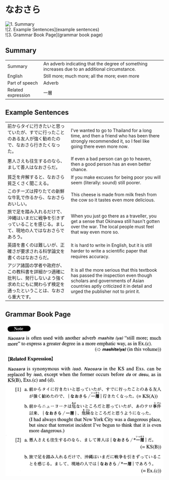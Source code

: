 # なおさら

![1. Summary](summary)<br>
![2. Example Sentences](example sentences)<br>
![3. Grammar Book Page](grammar book page)<br>


## Summary

<table><tr>   <td>Summary</td>   <td>An adverb indicating that the degree of something increases due to an additional circumstance.</td></tr><tr>   <td>English</td>   <td>Still more; much more; all the more; even more</td></tr><tr>   <td>Part of speech</td>   <td>Adverb</td></tr><tr>   <td>Related expression</td>   <td>一層</td></tr></table>

## Example Sentences

<table><tr>   <td>前からタイに行きたいと思っていたが、すでに行ったことのある友人が強く勧めたので、なおさら行きたくなった。</td>   <td>I've wanted to go to Thailand for a long time, and then a friend who has been there strongly recommended it, so I feel like going there even more now.</td></tr><tr>   <td>悪人さえも往生するのなら、まして善人はなおさらだ。</td>   <td>If even a bad person can go to heaven, then a good person has an even better chance.</td></tr><tr>   <td>貧乏を弁解すると、なおさら貧乏くさく聞こえる。</td>   <td>If you make excuses for being poor you will seem (literally: sound) still poorer.</td></tr><tr>   <td>このチーズは搾りたての新鮮な牛乳で作るから、なおさらおいしい。</td>   <td>This cheese is made from milk fresh from the cow so it tastes even more delicious.</td></tr><tr>   <td>旅で足を踏み入れるだけで、沖縄はいまだに戦争を引きずっていることを感じる。まして、現地の人ではなおさらであろう。</td>   <td>When you just go there as a traveller, you get a sense that Okinawa still hasn't gotten over the war. The local people must feel that way even more so.</td></tr><tr>   <td>英語を書くのは難しいが、正確さが要求される科学論文を書くのはなおさらだ。</td>   <td>It is hard to write in English, but it is still harder to write a scientiﬁc paper that requires accuracy.</td></tr><tr>   <td>アジア諸国の学者や政府が、この教科書を詳細かつ適確に批判し、発行しないよう強く求めたにもに関わらず検定を通ったということは、なおさら重大です。</td>   <td>It is all the more serious that this textbook has passed the inspection even though scholars and governments of Asian countries aptly criticized it in detail and urged the publisher not to print it.</td></tr></table>

## Grammar Book Page

![](../img/Advancedなおさら.png)

